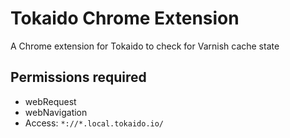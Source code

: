 # Tokaido Chrome Extension

A Chrome extension for Tokaido to check for Varnish cache state

## Permissions required

- webRequest
- webNavigation
- Access: `*://*.local.tokaido.io/`
